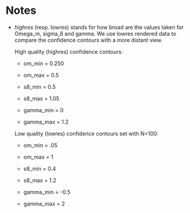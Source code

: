 # Notes

- $highres$ (resp. lowres) stands for how broad are the values taken for Omega_m, sigma_8 and gamma. We use lowres rendered data to compare the confidence contours with a more distant view. 

    High quality (highres) confidence contours:

    - om_min = 0.250
    - om_max = 0.5

    - s8_min = 0.5
    - s8_max = 1.05

    - gamma_min = 0
    - gamma_max = 1.2

    Low quality (lowres) confidence contours set with N=100:

    - om_min = .05
    - om_max = 1

    - s8_min = 0.4
    - s8_max = 1.2

    - gamma_min = -0.5
    - gamma_max = 2
